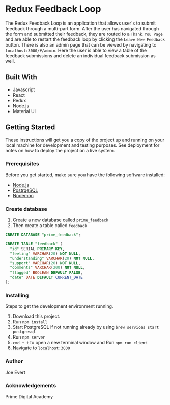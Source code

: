 # Redux Feedback Loop

The Redux Feedback Loop is an application that allows user's to submit feedback through a multi-part form. After the user has navigated through the form and submitted their feedback, they are routed to a `Thank You Page` and are able to restart the feedback loop by clicking the `Leave New Feedback` button. There is also an admin page that can be viewed by navigating to `localhost:3000/#/admin`. Here the user is able to view a table of the feedback submissions and delete an individual feedback submission as well.

## Built With

* Javascript
* React
* Redux
* Node.js
* Material UI

## Getting Started

These instructions will get you a copy of the project up and running on your local machine for development and testing purposes. See deployment for notes on how to deploy the project on a live system.

### Prerequisites

Before you get started, make sure you have the following software installed:

- [Node.js](https://nodejs.org/en/)
- [PostrgeSQL](https://www.postgresql.org/)
- [Nodemon](https://nodemon.io/)

### Create database

1. Create a new database called `prime_feedback`
2. Then create a table called `feedback`

```SQL
CREATE DATABASE "prime_feedback";

CREATE TABLE "feedback" (
  "id" SERIAL PRIMARY KEY,
  "feeling" VARCHAR(20) NOT NULL,
  "understanding" VARCHAR(20) NOT NULL,
  "support" VARCHAR(20) NOT NULL,
  "comments" VARCHAR(200) NOT NULL,
  "flagged" BOOLEAN DEFAULT FALSE,
  "date" DATE DEFAULT CURRENT_DATE
); 
```

### Installing

Steps to get the development environment running.

1. Download this project.
2. Run `npm install`
3. Start PostgreSQL if not running already by using `brew services start postgresql`
4. Run `npm server`
5. `cmd + t` to open a new terminal window and Run `npm run client`
6. Navigate to `localhost:3000`

### Author

Joe Evert

### Acknowledgements

Prime Digital Academy